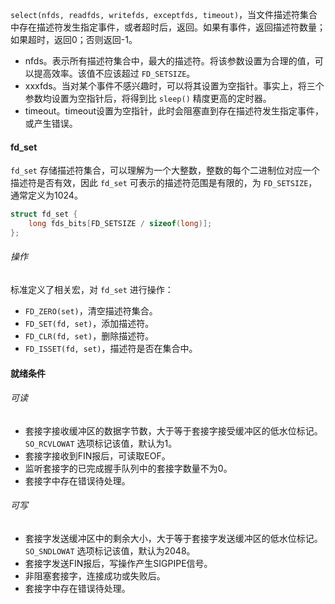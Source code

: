 `select(nfds, readfds, writefds, exceptfds, timeout)`，当文件描述符集合中存在描述符发生指定事件，或者超时后，返回。如果有事件，返回描述符数量；如果超时，返回0；否则返回-1。
* nfds。表示所有描述符集合中，最大的描述符。将该参数设置为合理的值，可以提高效率。该值不应该超过 `FD_SETSIZE`。
* xxxfds。当对某个事件不感兴趣时，可以将其设置为空指针。事实上，将三个参数均设置为空指针后，将得到比 `sleep()` 精度更高的定时器。
* timeout。timeout设置为空指针，此时会阻塞直到存在描述符发生指定事件，或产生错误。

#### fd_set
`fd_set` 存储描述符集合，可以理解为一个大整数，整数的每个二进制位对应一个描述符是否有效，因此 `fd_set` 可表示的描述符范围是有限的，为 `FD_SETSIZE`，通常定义为1024。
```cpp
struct fd_set {
    long fds_bits[FD_SETSIZE / sizeof(long)];
};
```
###### 操作
标准定义了相关宏，对 `fd_set` 进行操作：
* `FD_ZERO(set)`，清空描述符集合。
* `FD_SET(fd, set)`，添加描述符。
* `FD_CLR(fd, set)`，删除描述符。
* `FD_ISSET(fd, set)`，描述符是否在集合中。

#### 就绪条件

###### 可读
* 套接字接收缓冲区的数据字节数，大于等于套接字接受缓冲区的低水位标记。`SO_RCVLOWAT` 选项标记该值，默认为1。
* 套接字接收到FIN报后，可读取EOF。
* 监听套接字的已完成握手队列中的套接字数量不为0。
* 套接字中存在错误待处理。

###### 可写
* 套接字发送缓冲区中的剩余大小，大于等于套接字发送缓冲区的低水位标记。`SO_SNDLOWAT` 选项标记该值，默认为2048。
* 套接字发送FIN报后，写操作产生SIGPIPE信号。
* 非阻塞套接字，连接成功或失败后。
* 套接字中存在错误待处理。